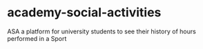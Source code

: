 # academy-social-activities
ASA a platform for university students to see their history of hours performed in a Sport
